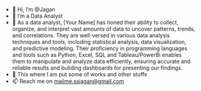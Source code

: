 - 👋 Hi, I’m @Jagan
- 👀 I’m a Data Analyst 
- 🌱 As a data analyst, [Your Name] has honed their ability to collect, organize, and interpret vast amounts of data to uncover patterns, trends, and correlations. They are well-versed in various data analysis techniques and tools, including statistical analysis, data visualization, and predictive modeling. Their proficiency in programming languages and tools such as Python, Excel, SQL and Tableau/PowerBi enables them to manipulate and analyze data efficiently, ensuring accurate and reliable results and buliding dashboards for presenting our findings.
- 💞️ This where I am put some of works and other stuffs
- 📫 Reach me on mailme.ssjagan@gmail.com

<!---
JaganRakkan/JaganRakkan is a ✨ special ✨ repository because its `README.md` (this file) appears on your GitHub profile.
--->
